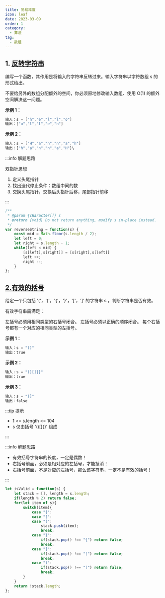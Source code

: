 ```yaml
---
title: 简易难度
icon: leaf
date: 2023-03-09
order: 1
category:
  - 算法
tag:
  - 数组
---
```


## 1. [反转字符串](https://leetcode-cn.com/leetbook/read/top-interview-questions-easy/xnhbqj/)

编写一个函数，其作用是将输入的字符串反转过来。输入字符串以字符数组 s 的形式给出。

不要给另外的数组分配额外的空间，你必须原地修改输入数组、使用 O(1) 的额外空间解决这一问题。

**示例 1：**

```js
输入：s = ["h","e","l","l","o"]
输出：["o","l","l","e","h"]
```

**示例 2：**

```js
输入：s = ["H","a","n","n","a","h"]
输出：["h","a","n","n","a","H"]\
```

:::info 解题思路

双指针思想

1. 定义头尾指针
2. 找出迭代停止条件：数组中间的数
3. 交换头尾指针，交换后头指针后移，尾部指针前移

:::

```js
/**
 * @param {character[]} s
 * @return {void} Do not return anything, modify s in-place instead.
 */
var reverseString = function(s) {
    const mid = Math.floor(s.length / 2);
    let left = 0;
    let right = s.length - 1;
    while(left < mid) {
        [s[left],s[right]] = [s[right],s[left]]
        left ++;
        right --;
    }
};
```

## [2.有效的括号](https://leetcode.cn/problems/valid-parentheses/)

给定一个只包括 '('，')'，'{'，'}'，'['，']' 的字符串 s ，判断字符串是否有效。

有效字符串需满足：

左括号必须用相同类型的右括号闭合。
左括号必须以正确的顺序闭合。
每个右括号都有一个对应的相同类型的左括号。

**示例 1：**

```js
输入：s = "()"
输出：true
```

**示例 2：**

```js
输入：s = "()[]{}"
输出：true
```

**示例 3：**

```js
输入：s = "(]"
输出：false
```


:::tip 提示

* 1 <= s.length <= 104
* s 仅由括号 '()[]{}' 组成

:::

:::info 解题思路

* 有效括号字符串的长度，一定是偶数！
* 右括号前面，必须是相对应的左括号，才能抵消！
* 右括号前面，不是对应的左括号，那么该字符串，一定不是有效的括号！

:::

```js
let isValid = function(s) {
    let stack = [], length = s.length;
    if(length % 2) return false;
    for(let item of s){
        switch(item){
            case "{":
            case "[":
            case "(":
                stack.push(item);
                break;
            case "}":
                if(stack.pop() !== "{") return false;
                break;
            case "]":
                if(stack.pop() !== "[") return false;
                break;
            case ")":
                if(stack.pop() !== "(") return false;
                break;
        }
    }
    return !stack.length;
};
```

